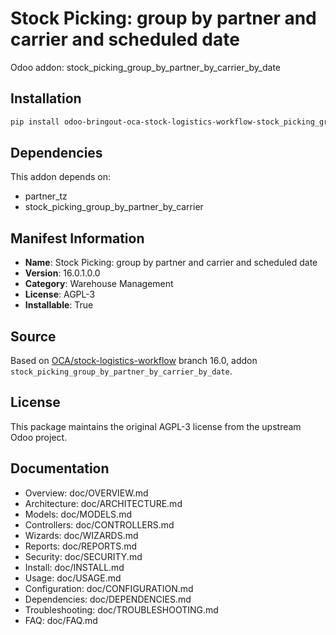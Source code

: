 # Stock Picking: group by partner and carrier and scheduled date

Odoo addon: stock_picking_group_by_partner_by_carrier_by_date

## Installation

```bash
pip install odoo-bringout-oca-stock-logistics-workflow-stock_picking_group_by_partner_by_carrier_by_date
```

## Dependencies

This addon depends on:
- partner_tz
- stock_picking_group_by_partner_by_carrier

## Manifest Information

- **Name**: Stock Picking: group by partner and carrier and scheduled date
- **Version**: 16.0.1.0.0
- **Category**: Warehouse Management
- **License**: AGPL-3
- **Installable**: True

## Source

Based on [OCA/stock-logistics-workflow](https://github.com/OCA/stock-logistics-workflow) branch 16.0, addon `stock_picking_group_by_partner_by_carrier_by_date`.

## License

This package maintains the original AGPL-3 license from the upstream Odoo project.

## Documentation

- Overview: doc/OVERVIEW.md
- Architecture: doc/ARCHITECTURE.md
- Models: doc/MODELS.md
- Controllers: doc/CONTROLLERS.md
- Wizards: doc/WIZARDS.md
- Reports: doc/REPORTS.md
- Security: doc/SECURITY.md
- Install: doc/INSTALL.md
- Usage: doc/USAGE.md
- Configuration: doc/CONFIGURATION.md
- Dependencies: doc/DEPENDENCIES.md
- Troubleshooting: doc/TROUBLESHOOTING.md
- FAQ: doc/FAQ.md
